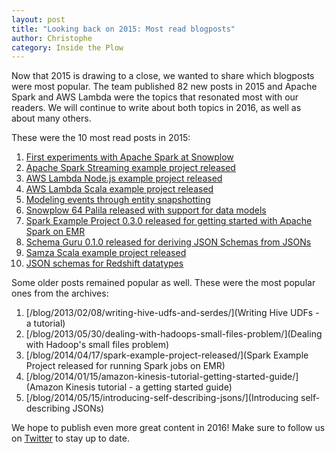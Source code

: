 ```yaml
---
layout: post
title: "Looking back on 2015: Most read blogposts"
author: Christophe
category: Inside the Plow
---
```


Now that 2015 is drawing to a close, we wanted to share which blogposts were most popular. The team published 82 new posts in 2015 and Apache Spark and AWS Lambda were the topics that resonated most with our readers. We will continue to write about both topics in 2016, as well as about many others.

These were the 10 most read posts in 2015:

1. [First experiments with Apache Spark at Snowplow](/blog/2015/05/21/first-experiments-with-apache-spark/)
2. [Apache Spark Streaming example project released](/blog/2015/06/10/spark-streaming-example-project-0.1.0-released/)
3. [AWS Lambda Node.js example project released](/blog/2015/07/11/aws-lambda-nodejs-example-project-0.1.0-released/)
4. [AWS Lambda Scala example project released](/blog/2015/08/20/aws-lambda-scala-example-project-0.1.0-released/])
5. [Modeling events through entity snapshotting](/blog/2015/01/18/modeling-events-through-entity-snapshotting/)
6. [Snowplow 64 Palila released with support for data models](/blog/2015/04/16/snowplow-r64-palila-released/)
7. [Spark Example Project 0.3.0 released for getting started with Apache Spark on EMR](/blog/2015/05/10/spark-example-project-0.3.0-released/)
8. [Schema Guru 0.1.0 released for deriving JSON Schemas from JSONs](/blog/2015/06/03/schema-guru-0.1.0-released-for-deriving-json-schemas-from-jsons/)
9. [Samza Scala example project released](/blog/2015/09/30/samza-scala-example-project-0.1.0-released/)
10. [JSON schemas for Redshift datatypes](/blog/2015/02/12/redshift-jsonschema-types/)

Some older posts remained popular as well. These were the most popular ones from the archives:

1. [/blog/2013/02/08/writing-hive-udfs-and-serdes/](Writing Hive UDFs - a tutorial)
2. [/blog/2013/05/30/dealing-with-hadoops-small-files-problem/](Dealing with Hadoop's small files problem)
3. [/blog/2014/04/17/spark-example-project-released/](Spark Example Project released for running Spark jobs on EMR)
4. [/blog/2014/01/15/amazon-kinesis-tutorial-getting-started-guide/](Amazon Kinesis tutorial - a getting started guide)
5. [/blog/2014/05/15/introducing-self-describing-jsons/](Introducing self-describing JSONs)

We hope to publish even more great content in 2016! Make sure to follow us on [Twitter](https://twitter.com/snowplowdata/) to stay up to date.
